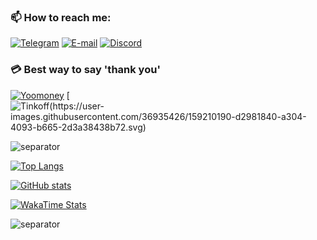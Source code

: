 ### 📫 How to reach me:

[![Telegram](https://img.icons8.com/fluency/40/000000/telegram-app.png)](https://t.me/hikariatama)
[![E-mail](https://img.icons8.com/fluency/40/000000/circled-envelope.png)](mailto:me@hikariatama.ru)
[![Discord](https://img.icons8.com/fluency/40/000000/discord.png)](https://discordapp.com/users/600334396104376341)

### 💳 Best way to say 'thank you'

[![Yoomoney](https://img.icons8.com/7C4DFF/ios-filled/40/yandex-money)](https://yoomoney.ru/to/4100116399134842)
[![Tinkoff(https://user-images.githubusercontent.com/36935426/159210190-d2981840-a304-4093-b665-2d3a38438b72.svg)](https://www.tinkoff.ru/rm/gazizullin.daniil2/A54ce52313)

![separator](https://user-images.githubusercontent.com/36935426/148455126-17a57128-b844-4ee5-9c6b-cbe3dd0cfcec.png)

[![Top Langs](https://github-readme-stats.vercel.app/api/top-langs/?username=hikariatama&show_icons=true&theme=dracula&border_radius=10&hide_border=true&hide_title=true)](https://github.com/anuraghazra/github-readme-stats)

[![GitHub stats](https://github-readme-stats.vercel.app/api?username=hikariatama&count_private=true&show_icons=true&theme=dracula&border_radius=10&hide_border=true&hide_title=true)](https://github.com/anuraghazra/github-readme-stats)

[![WakaTime Stats](https://github-readme-stats.vercel.app/api/wakatime?username=innocoffee&show_icons=true&theme=dracula&border_radius=10&hide_border=true&hide_title=true)](https://github.com/anuraghazra/github-readme-stats)

![separator](https://user-images.githubusercontent.com/36935426/148455126-17a57128-b844-4ee5-9c6b-cbe3dd0cfcec.png)
